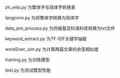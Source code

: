 zh_wiki.py    为繁体字与简体字转换表

langconv.py   为将繁体字转换为简体字

data_pre_process.py 为将维基百科语料库转换为txt文件

keyword_extract.py  为TF-IDF关键字抽取

word2vec_sim.py  为计算两篇文章的余弦相似度

training.py  为训练模型

test.py  为测试模型性能

